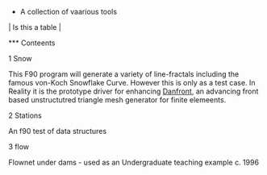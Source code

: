 * A collection of vaarious tools

| Is this a table |

*** Conteents

   1 Snow

This F90 program will generate a variety of line-fractals including the famous von-Koch Snowflake Curve.
However this is only as a test case. In Reality it is the prototype driver for enhancing [Danfront](https://github.com/dannyk96/danfe), an advancing front based unstructutred triangle mesh generator for finite elemeents.


   2 Stations

An f90 test of data structures

   3 flow
   
Flownet under dams  - used as an Undergraduate teaching example c. 1996   
